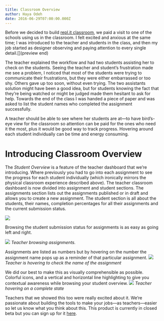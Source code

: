 ```yaml
---
title: Classroom Overview 
author: Haya Odeh
date: 2016-06-29T07:00:00.000Z
---
```


Before we decided to build [repl.it classroom](https://repl.it/classrooms), we paid a visit to one of the schools using us in the classroom. I felt excited and anxious at the same time; I was introduced to the teacher and students in the class, and then my job started as designer observing and paying attention to every single detail.[](preview end)

The teacher explained the workflow and had two students assisting her to check on the students. Seeing the teacher and student’s frustration made me see a problem, I noticed that most of the students were trying to communicate their frustrations, but they were either embarrassed or too shy. Others gave up too soon, without even trying. The two assistants solution might have been a good idea, but for students knowing the fact that they’re being watched or might be judged made them hesitant to ask for help. Towards the end of the class I was handed a piece of paper and was asked to list the student names who completed the assignment successfully.

A teacher should be able to see where her students are at—to have bird’s-eye view for the classroom so attention can be paid for the ones who need it the most, plus it would be good way to track progress. Hovering around each student individually can be time and energy consuming.

# Introducing Classroom Overview

The *Student Overview* is a feature of the teacher dashboard that we’re introducing. Where previously you had to go into each assignment to see the progress for each student individually (which ironically mirrors the physical classroom experience described above). The teacher classroom dashboard is now divided into assignment and student sections. The assignments section lists out the assignments published or in draft and allows you to create a new assignment. The student section is all about the students, their names, completion percentages for all their assignments and the current submission status.

![](https://i.imgur.com/5N4gMNj.jpg)

Browsing the student submission status for assignments is as easy as going left and right.

![](https://i.imgur.com/qAbJit8.jpg)
*Teacher browsing assignments.*

Assignments are listed as numbers but by hovering on the number the assignment name pops up as a reminder of that particular assignment.
![](http://i.imgur.com/qAbJit8.jpg)
*Teacher is hovering to check the name of the assignment*

We did our best to make this as visually comprehensible as possible. Colorful icons, and a vertical and horizontal line highlighting to give you contextual awareness while browsing your student overview.
![](http://i.imgur.com/j4hwQPp.jpg)
*Teacher hovering on a complete state*

Teachers that we showed this too were really excited about it. We’re
passionate about building the tools to make your jobs—as teachers—easier so let us know what you think about this. This product is currently in closed beta but you can sign up for it [here](https://repl.it/site/classrooms).